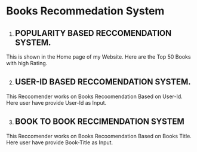 # Books Recommedation System


1. ## POPULARITY BASED RECCOMENDATION SYSTEM.
 This is shown in the Home page of my Website. 
 Here are the Top 50 Books with high Rating.



2. ## USER-ID BASED RECCOMENDATION SYSTEM.
This Reccomender works on Books Recoomendation Based on User-Id.
Here user have provide User-Id as Input.






3. ## BOOK TO BOOK RECCIMENDATION SYSTEM

This Reccomender works on Books Recoomendation Based on Books Title.
Here user have provide Book-Title as Input.

